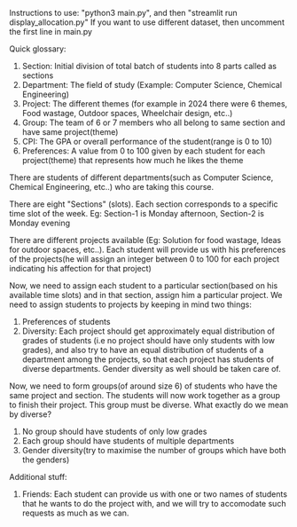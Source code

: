 Instructions to use: "python3 main.py", and then "streamlit run display_allocation.py"
If you want to use different dataset, then uncomment the first line in main.py

Quick glossary:
1) Section: Initial division of total batch of students into 8 parts called as sections
2) Department: The field of study (Example: Computer Science, Chemical Engineering)
3) Project: The different themes (for example in 2024 there were 6 themes, Food wastage, Outdoor spaces, Wheelchair design, etc..)
4) Group: The team of 6 or 7 members who all belong to same section and have same project(theme)
5) CPI: The GPA or overall performance of the student(range is 0 to 10)
6) Preferences: A value from 0 to 100 given by each student for each project(theme) that represents how much he likes the theme


There are students of different departments(such as Computer Science, Chemical Engineering, etc..) who are taking this course. 

There are eight "Sections" (slots). Each section corresponds to a specific time slot of the week.
Eg: Section-1 is Monday afternoon, Section-2 is Monday evening

There are different projects available (Eg: Solution for food wastage, Ideas for outdoor spaces, etc..). Each student will provide us with his preferences of the projects(he will assign an integer between 0 to 100 for each project indicating his affection for that project)

Now, we need to assign each student to a particular section(based on his available time slots) and in that section, assign him a particular project. We need to assign students to projects by keeping in mind two things:
1) Preferences of students
2) Diversity: Each project should get approximately equal distribution of grades of students (i.e no project should have only students with low grades), and also try to have an equal distribution of students of a department among the projects, so that each project has students of diverse departments. Gender diversity as well should be taken care of.

Now, we need to form groups(of around size 6) of students who have the same project and section. The students will now work together as a group to finish their project. This group must be diverse. What exactly do we mean by diverse?
1) No group should have students of only low grades
2) Each group should have students of multiple departments
3) Gender diversity(try to maximise the number of groups which have both the genders)

Additional stuff:
1) Friends: Each student can provide us with one or two names of students that he wants to do the project with, and we will try to accomodate such requests as much as we can.
